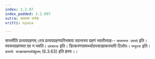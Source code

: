 ```yaml
---
index: 3.2.97
index_padded: 3.2.097
sutra: सप्तम्यां जनेर्डः
vritti: nyasa

---
```

सप्तमीति प्रत्ययग्रहणम्।तत्र प्रत्ययग्रहणपरिभाषया तदन्तस्य ग्रहणं भवतीत्याह-- `सप्तम्यन्त उपपदे` इति। स्वरूपग्रहणमत एव न भवति। `उपसरजः` इति। डित्करणसामर्थ्यादभसञ्ज्ञकस्यापि टिलोपः। `मन्दुरजः` इति। `ङ्यापोः सञ्ज्ञाच्छन्दसोर्बहुलम्` (6.3.63) इति ह्रस्वः।।